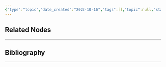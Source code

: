 ```yaml
---
{"type":"topic","date_created":"2023-10-16","tags":[],"topic":null,"status":"seed","url":"https://socialbusinessmodelcanvas.swarthmore.edu/","aliases":null,"summary":null,"dg-publish":true,"layout":null,"banner":null,"cssclasses":null,"permalink":"/200-topics/social-business-model-canvas/","dgPassFrontmatter":true,"created":"2023-10-16T16:09:27.000-05:00","updated":"2023-10-16T16:16:09.520-05:00"}
---
```





## Related Nodes
---


## Bibliography
---


